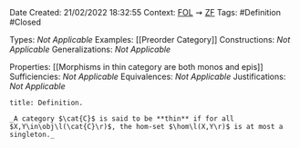 <br />
<br />

Date Created: 21/02/2022 18:32:55
Context: [$\textrm{FOL}$](obsidian://open?file=First%20Order%20Logic)$\,\,\rightsquigarrow\,\,$[$\textrm{ZF}$](obsidian://open?file=Zermelo-Fraenkel%20Set%20Theory)
Tags: #Definition #Closed 

Types: _Not Applicable_
Examples: [[Preorder Category]]
Constructions: _Not Applicable_
Generalizations: _Not Applicable_

Properties: [[Morphisms in thin category are both monos and epis]]
Sufficiencies: _Not Applicable_
Equivalences: _Not Applicable_
Justifications: _Not Applicable_

``` ad-Definition
title: Definition.

_A category $\cat{C}$ is said to be **thin** if for all $X,Y\in\obj\l(\cat{C}\r)$, the hom-set $\hom\l(X,Y\r)$ is at most a singleton._

```
